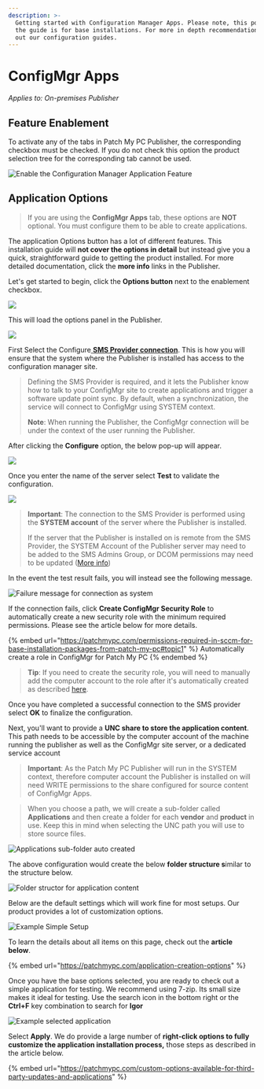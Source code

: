 ```yaml
---
description: >-
  Getting started with Configuration Manager Apps. Please note, this portion of
  the guide is for base installations. For more in depth recommendations check
  out our configuration guides.
---
```


# ConfigMgr Apps

_Applies to: On-premises Publisher_

## Feature Enablement

To activate any of the tabs in Patch My PC Publisher, the corresponding checkbox must be checked. If you do not check this option the product selection tree for the corresponding tab cannot be used.

![Enable the Configuration Manager Application Feature](../../_images/image-\(1116\).png%3E)

## Application Options

> If you are using the **ConfigMgr Apps** tab, these options are **NOT** optional. You must configure them to be able to create applications.

The application Options button has a lot of different features. This installation guide will **not cover the options in detail** but instead give you a quick, straightforward guide to getting the product installed. For more detailed documentation, click the **more info** links in the Publisher.

Let's get started to begin, click the **Options button** next to the enablement checkbox.

![](../../.gitbook/assets/image-\(1345\).png)

This will load the options panel in the Publisher.

![](../../.gitbook/assets/image-\(1344\).png)

First Select the Configure[ **SMS Provider connection**](https://docs.microsoft.com/en-us/mem/configmgr/core/plan-design/hierarchy/plan-for-the-sms-provider#BKMK_PlanSMSProv). This is how you will ensure that the system where the Publisher is installed has access to the configuration manager site.

> Defining the SMS Provider is required, and it lets the Publisher know how to talk to your ConfigMgr site to create applications and trigger a software update point sync. By default, when a synchronization, the service will connect to ConfigMgr using SYSTEM context.
>
> **Note**: When running the Publisher, the ConfigMgr connection will be under the context of the user running the Publisher.

After clicking the **Configure** option, the below pop-up will appear.

![](../../.gitbook/assets/image-\(1346\).png)

Once you enter the name of the server select **Test** to validate the configuration.

![](../../.gitbook/assets/image-\(1348\).png)

> **Important**: The connection to the SMS Provider is performed using the **SYSTEM account** of the server where the Publisher is installed.
>
> If the server that the Publisher is installed on is remote from the SMS Provider, the SYSTEM Account of the Publisher server may need to be added to the SMS Admins Group, or DCOM permissions may need to be updated ([More info](https://docs.microsoft.com/en-us/mem/configmgr/core/servers/manage/modify-your-infrastructure#configure-dcom-permissions-for-remote-configuration-manager-console-connections))

In the event the test result fails, you will instead see the following message.

![Failure message for connection as system](../../_images/image-\(1102\).png%3E)

If the connection fails, click **Create ConfigMgr Security Role** to automatically create a new security role with the minimum required permissions. Please see the article below for more details.

{% embed url="https://patchmypc.com/permissions-required-in-sccm-for-base-installation-packages-from-patch-my-pc#topic1" %}
Automatically create a role in ConfigMgr for Patch My PC
{% endembed %}

> **Tip**: If you need to create the security role, you will need to manually add the computer account to the role after it's automatically created as described [here](https://patchmypc.com/permissions-required-in-sccm-for-base-installation-packages-from-patch-my-pc).

Once you have completed a successful connection to the SMS provider select **OK** to finalize the configuration.

Next, you'll want to provide a **UNC share to store the application content**. This path needs to be accessible by the computer account of the machine running the publisher as well as the ConfigMgr site server, or a dedicated service account

> **Important**: As the Patch My PC Publisher will run in the SYSTEM context, therefore computer account the Publisher is installed on will need WRITE permissions to the share configured for source content of ConfigMgr Apps.

> When you choose a path, we will create a sub-folder called **Applications** and then create a folder for each **vendor** and **product** in use. Keep this in mind when selecting the UNC path you will use to store source files.

![Applications sub-folder auto created](../../_images/image-\(1267\).png%3E)

The above configuration would create the below **folder structure s**imilar to the structure below.

![Folder structor for application content](../../_images/image-\(1260\).png%3E)

Below are the default settings which will work fine for most setups. Our product provides a lot of customization options.

![Example Simple Setup](../../_images/image-\(1265\).png%3E)

To learn the details about all items on this page, check out the **article below**.

{% embed url="https://patchmypc.com/application-creation-options" %}

Once you have the base options selected, you are ready to check out a simple application for testing. We recommend using 7-zip. Its small size makes it ideal for testing. Use the search icon in the bottom right or the **Ctrl+F** key combination to search for **Igor**

![Example selected application](../../_images/image-\(1192\).png%3E)

Select **Apply**. We do provide a large number of **right-click options to fully customize the application installation process,** those steps as described in the article below.

{% embed url="https://patchmypc.com/custom-options-available-for-third-party-updates-and-applications" %}
